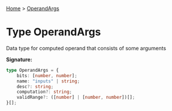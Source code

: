 [Home](../index.md) &gt; [OperandArgs](./operandargs.md)

# Type OperandArgs

Data type for computed operand that consists of some arguments

<b>Signature:</b>

```typescript
type OperandArgs = {
    bits: [number, number];
    name: "inputs" | string;
    desc?: string;
    computation?: string;
    validRange?: ([number] | [number, number])[];
}[];
```
